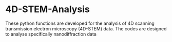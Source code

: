 # 4D-STEM-Analysis
These python functions are developed for the analysis of 4D scanning transmission electron microscopy (4D-STEM) data. 
The codes are designed to analyse specifically nanodiffraction data
